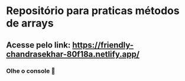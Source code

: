 # Repositório para praticas métodos de arrays

## Acesse pelo link: https://friendly-chandrasekhar-80f18a.netlify.app/

### Olhe o console 👀